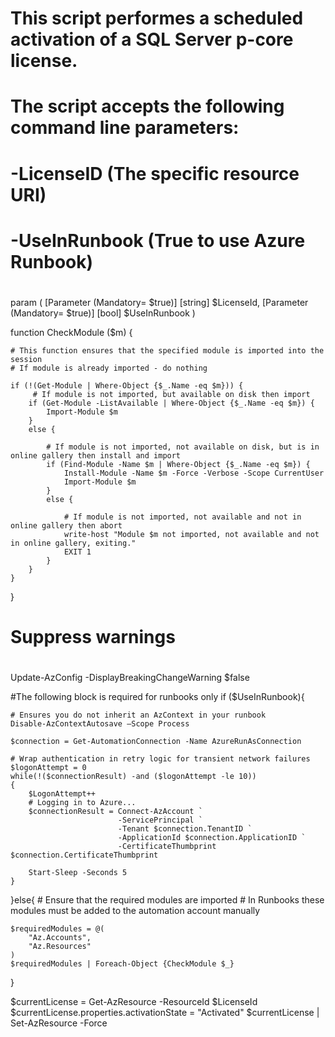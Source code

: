 #
# This script performes a scheduled activation of a SQL Server p-core license.
#
# The script accepts the following command line parameters:
#
# -LicenseID            (The specific resource URI)
# -UseInRunbook         (True to use Azure Runbook)
#

param (
    [Parameter (Mandatory= $true)]
    [string] $LicenseId,
    [Parameter (Mandatory= $true)]
    [bool] $UseInRunbook
)

function CheckModule ($m) {

    # This function ensures that the specified module is imported into the session
    # If module is already imported - do nothing

    if (!(Get-Module | Where-Object {$_.Name -eq $m})) {
         # If module is not imported, but available on disk then import
        if (Get-Module -ListAvailable | Where-Object {$_.Name -eq $m}) {
            Import-Module $m
        }
        else {

            # If module is not imported, not available on disk, but is in online gallery then install and import
            if (Find-Module -Name $m | Where-Object {$_.Name -eq $m}) {
                Install-Module -Name $m -Force -Verbose -Scope CurrentUser
                Import-Module $m
            }
            else {

                # If module is not imported, not available and not in online gallery then abort
                write-host "Module $m not imported, not available and not in online gallery, exiting."
                EXIT 1
            }
        }
    }
}

#
# Suppress warnings
#
Update-AzConfig -DisplayBreakingChangeWarning $false

#The following block is required for runbooks only
if ($UseInRunbook){

    # Ensures you do not inherit an AzContext in your runbook
    Disable-AzContextAutosave –Scope Process

    $connection = Get-AutomationConnection -Name AzureRunAsConnection

    # Wrap authentication in retry logic for transient network failures
    $logonAttempt = 0
    while(!($connectionResult) -and ($logonAttempt -le 10))
    {
        $LogonAttempt++
        # Logging in to Azure...
        $connectionResult = Connect-AzAccount `
                            -ServicePrincipal `
                            -Tenant $connection.TenantID `
                            -ApplicationId $connection.ApplicationID `
                            -CertificateThumbprint $connection.CertificateThumbprint

        Start-Sleep -Seconds 5
    }
}else{
    # Ensure that the required modules are imported
    # In Runbooks these modules must be added to the automation account manually

    $requiredModules = @(
        "Az.Accounts",
        "Az.Resources"
    )
    $requiredModules | Foreach-Object {CheckModule $_}
}

$currentLicense = Get-AzResource -ResourceId $LicenseId 
$currentLicense.properties.activationState = "Activated"
$currentLicense | Set-AzResource -Force

